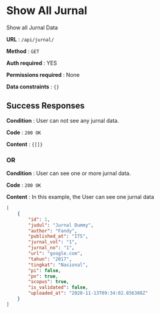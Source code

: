 # Show All Jurnal

Show all Jurnal Data

**URL** : `/api/jurnal/`

**Method** : `GET`

**Auth required** : YES

**Permissions required** : None

**Data constraints** : `{}`

## Success Responses

**Condition** : User can not see any jurnal data.

**Code** : `200 OK`

**Content** : `{[]}`

### OR

**Condition** : User can see one or more jurnal data.

**Code** : `200 OK`

**Content** : In this example, the User can see one jurnal data

```json
[
    {
        "id": 1,
        "judul": "Jurnal Dummy",
        "author": "Fandy",
        "published_at": "ITS",
        "jurnal_vol": "1",
        "jurnal_no": "1",
        "url": "google.com",
        "tahun": "2017",
        "tingkat": "Nasional",
        "pi": false,
        "pn": true,
        "scopus": true,
        "is_validated": false,
        "uploaded_at": "2020-11-13T09:34:02.856308Z"
    }
]
```